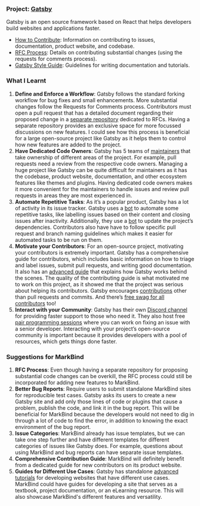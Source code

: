 ### Project: [Gatsby](https://www.gatsbyjs.org/)

Gatsby is an open source framework based on React that helps developers build websites and applications faster.
- [How to Contribute](https://www.gatsbyjs.org/contributing/how-to-contribute/): Information on contributing to issues, documentation, product website, and codebase.
- [RFC Process](https://www.gatsbyjs.org/contributing/rfc-process/): Details on contributing substantial changes (using the requests for comments process).
- [Gatsby Style Guide](https://www.gatsbyjs.org/contributing/gatsby-style-guide/): Guidelines for writing documentation and tutorials.

### What I Learnt

1. **Define and Enforce a Workflow**: Gatsby follows the standard forking workflow for bug fixes and small enhancements. More substantial changes follow the Requests for Comments process. Contributors must open a pull request that has a detailed document regarding their proposed change in a [separate repository](https://github.com/gatsbyjs/rfcs) dedicated to RFCs. Having a separate repository provides an exclusive space for more focussed discussions on new features. I could see how this process is beneficial for a large open-source project like Gatsby as it helps them to control how new features are added to the project. 
2. **Have Dedicated Code Owners**: Gatsby has 5 teams of [maintainers](https://github.com/orgs/gatsbyjs/teams/maintainers) that take ownership of different areas of the project. For example, pull requests need a review from the respective code owners. Managing a huge project like Gatsby can be quite difficult for maintainers as it has the codebase, product website, documentation, and other ecosystem features like themes and plugins. Having dedicated code owners makes it more convenient for the maintainers to handle issues and review pull requests in areas they are most experienced in.
3. **Automate Repetitive Tasks**: As it’s a popular product, Gatsby has a lot of activity in its issue tracker. Gatsby uses a [bot](https://github.com/apps/gatsbot) to automate some repetitive tasks, like labelling issues based on their content and closing issues after inactivity. Additionally, they use a [bot](https://github.com/marketplace/renovate) to update the project’s dependencies. Contributors also have have to follow specific pull request and branch naming guidelines which makes it easier for automated tasks to be run on them.
4. **Motivate your Contributors**: For an open-source project, motivating your contributors is extremely important. Gatsby has a comprehensive guide for contributors, which includes basic information on how to triage and label issues, submit pull requests, and writing good documentation. It also has an [advanced guide](https://www.gatsbyjs.org/docs/behind-the-scenes/) that explains how Gatsby works behind the scenes. The quality of the contributing guide is what motivated me to work on this project, as it showed me that the project was serious about helping its contributors. Gatsby encourages [contributions](https://www.gatsbyjs.org/contributing/where-to-participate/) other than pull requests and commits. And there’s [free swag for all contributors](https://www.gatsbyjs.org/contributing/contributor-swag/) too!
5. **Interact with your Community**: Gatsby has their own [Discord channel](https://discordapp.com/invite/br9rbUE) for providing faster support to those who need it. They also host free [pair programming sessions](https://www.gatsbyjs.org/contributing/pair-programming/) where you can work on fixing an issue with a senior developer. Interacting with your project’s open-source community is important because it provides developers with a pool of resources, which gets things done faster.

### Suggestions for MarkBind

1. **RFC Process**: Even though having a separate repository for proposing substantial code changes can be overkill, the RFC process could still be incorporated for adding new features to MarkBind.
2. **Better Bug Reports**: Require users to submit standalone MarkBind sites for reproducible test cases. Gatsby asks its users to create a new Gatsby site and add only those lines of code or plugins that cause a problem, publish the code, and link it in the bug report. This will be beneficial for MarkBind because the developers would not need to dig in through a lot of code to find the error, in addition to knowing the exact environment of the bug report.
3. **Issue Categories**: MarkBind already has issue templates, but we can take one step further and have different templates for different categories of issues like Gatsby does. For example, questions about using MarkBind and bug reports can have separate issue templates. 
4. **Comprehensive Contribution Guide**: MarkBind will definitely benefit from a dedicated guide for new contributors on its product website.
5. **Guides for Different Use Cases**: Gatsby has standalone [advanced tutorials](https://www.gatsbyjs.org/docs/advanced-tutorials/) for developing websites that have different use cases. MarkBind could have guides for developing a site that serves as a textbook, project documentation, or an eLearning resource. This will also showcase MarkBind's different features and versatility.
